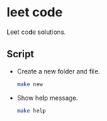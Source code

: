 # leet code

Leet code solutions.

## Script

- Create a new folder and file.

    ```sh
    make new
    ```

- Show help message.

    ```sh
    make help
    ```
